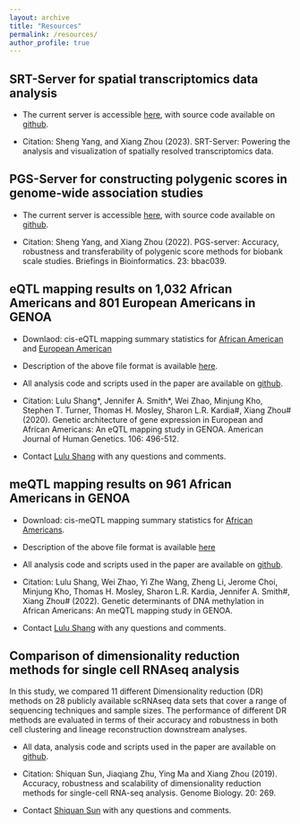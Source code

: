 ```yaml
---
layout: archive
title: "Resources"
permalink: /resources/
author_profile: true
---
```



## SRT-Server for spatial transcriptomics data analysis

* The current server is accessible <a href="https://spatialtranscriptomicsanalysis.com">here</a>, with source code available on <a href="https://github.com/biostat0903/SRT-Server">github</a>.

* Citation: Sheng Yang, and Xiang Zhou (2023). SRT-Server: Powering the analysis and visualization of spatially resolved transcriptomics data.


## PGS-Server for constructing polygenic scores in genome-wide association studies

* The current server is accessible <a href="https://pgs-server.com">here</a>, with source code available on <a href="https://github.com/biostat0903/PGS-Server">github</a>.

* Citation: Sheng Yang, and Xiang Zhou (2022). PGS-server: Accuracy, robustness and transferability of polygenic score methods for biobank scale studies. Briefings in Bioinformatics. 23: bbac039. 


## eQTL mapping results on 1,032 African Americans and 801 European Americans in GENOA

* Downlaod: cis-eQTL mapping summary statistics for <a href="AA_summary_statistics.txt.gz">African American</a> and <a href="EA_summary_statistics.txt.gz">European American</a>

* Description of the above file format is available <a href="GENOA_eQTL_README.txt">here</a>.

* All analysis code and scripts used in the paper are available on <a href="https://github.com/shangll123/GENOA_eQTL">github</a>.

* Citation: Lulu Shang\*, Jennifer A. Smith\*, Wei Zhao, Minjung Kho, Stephen T. Turner, Thomas H. Mosley, Sharon L.R. Kardia#, Xiang Zhou# (2020). Genetic architecture of gene expression in European and African Americans: An eQTL mapping study in GENOA. American Journal of Human Genetics. 106: 496-512.

* Contact <a href="mailto:shanglu@umich.edu">Lulu Shang</a> with any questions and comments.


## meQTL mapping results on 961 African Americans in GENOA

* Download: cis-meQTL mapping summary statistics for <a href="GENOA_meQTL_summary_stat_allchr.zip">African Americans</a>.

* Description of the above file format is available <a href="GENOA_meQTL_README.txt">here</a>

* All analysis code and scripts used in the paper are available on <a href="https://github.com/shangll123/GENOA_meQTL">github</a>.

* Citation: Lulu Shang, Wei Zhao, Yi Zhe Wang, Zheng Li, Jerome Choi, Minjung Kho, Thomas H. Mosley, Sharon L.R. Kardia, Jennifer A. Smith#, Xiang Zhou# (2022). Genetic determinants of DNA methylation in African Americans: An meQTL mapping study in GENOA. 

* Contact <a href="mailto:shanglu@umich.edu">Lulu Shang</a> with any questions and comments.


## Comparison of dimensionality reduction methods for single cell RNAseq analysis

In this study, we compared 11 different Dimensionality reduction (DR) methods on 28 publicly available scRNAseq data sets that cover a range of sequencing techniques and sample sizes. The performance of different DR methods are evaluated in terms of their accuracy and robustness in both cell clustering and lineage reconstruction downstream analyses.

* All data, analysis code and scripts used in the paper are available on <a href="https://github.com/xzhoulab/DRComparison">github</a>.

* Citation: Shiquan Sun, Jiaqiang Zhu, Ying Ma and Xiang Zhou (2019). Accuracy, robustness and scalability of dimensionality reduction methods for single-cell RNA-seq analysis. Genome Biology. 20: 269.

* Contact <a href="mailto:sqsunsph@xjtu.edu.cn">Shiquan Sun</a> with any questions and comments.